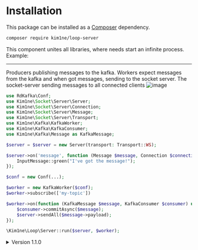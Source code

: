 # Installation

This package can be installed as a [Composer](https://getcomposer.org/) dependency.

```bash
composer require kim1ne/loop-server
```

This component unites all libraries, where needs start an infinite process. Example:
 ***
Producers publishing messages to the kafka. Workers expect messages from the kafka and when got messages, sending to the socket server. The socket-server sending messages to all connected clients
![image](https://github.com/user-attachments/assets/5657a5c2-7583-492c-ad05-bf16f2aeac2a)
```php
use RdKafka\Conf;
use Kim1ne\Socket\Server\Server;
use Kim1ne\Socket\Server\Connection;
use Kim1ne\Socket\Server\Message;
use Kim1ne\Socket\Server\Transport;
use Kim1ne\Kafka\KafkaWorker;
use Kim1ne\Kafka\KafkaConsumer;
use Kim1ne\Kafka\Message as KafkaMessage;

$server = $server = new Server(transport: Transport::WS);

$server->on('message', function (Message $message, Connection $connection, Server $server) {
    InputMessage::green("I've got the message!");
});

$conf = new Conf(...);

$worker = new KafkaWorker($conf);
$worker->subscribe(['my-topic'])

$worker->on(function (KafkaMessage $message, KafkaConsumer $consumer) use ($server) {
    $consumer->commitAsync($message);
    $server->sendAll($message->payload);
});

\Kim1ne\Loop\Server::run($server, $worker);
```

<details>
    <summary>Version 1.1.0</summary>

- All components have been updated 1.1.0
- A component has a scope-name. It has the method - getScopeName() - returns the scope-name. All events, which sends a component will be merge with the scope-name.
- All components are isolated from each other. A component can send an event, and another component will be waiting for the event
----
Example:
the object [KafkaWorker](https://github.com/kim1ne/kim1ne-kafka/blob/main/src/Kafka/KafkaWorker.php) has scope-name - `kafka:worker`, and sending an event `message`, the event will be named `kafka:worker:message`

```php
use Kim1ne\Socket\Server\Server;
use Kim1ne\Socket\Server\Transport;
use Kim1ne\Core\Event;
use Kim1ne\Kafka\KafkaWorker;
use RdKafka\Conf;
use Kim1ne\Kafka\Message;
use Kim1ne\Kafka\KafkaConsumer;
use Kim1ne\Core\Event;

$server = $server = new Server(transport: Transport::WS);

$conf = new Conf(...);

$worker = new KafkaWorker($conf);
$worker->subscribe(['my-topic'])

$server->on('kafka:worker:message', function (Event $event) use ($server) {
    $message = $event->get('message');
    $server->sendAll($message);
});

$worker->on('message', function (Message $message, KafkaConsumer $consumer) use ($worker) {
    $worker->dispatchEvent('message', new Event([
        'message' => $message->payload
    ]));
});
```
</details>
